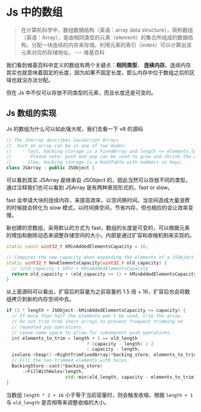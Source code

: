 # Js 中的数组

> 在计算机科学中，数组数据结构（英语：array data structure），简称数组（英语：Array），是由相同类型的元素（element）的集合所组成的数据结构，分配一块连续的内存来存储。利用元素的索引（index）可以计算出该元素对应的存储地址。 --- 维基百科

我们看到维基百科中定义的数组有两个关键点：**相同类型**、 **连续内存**。连续内存其实也就意味着固定的长度，因为如果不固定长度，那么内存中位于数组之后的区域也就没办法分配。

但在 Js 中不仅可以存放不同类型的元素，而且长度还是可变的。

## Js 数组的实现

Js 的数组为什么可以如此强大呢，我们去看一下 v8 的源码

```c++
// The JSArray describes JavaScript Arrays
//  Such an array can be in one of two modes:
//    - fast, backing storage is a FixedArray and length <= elements.length();
//       Please note: push and pop can be used to grow and shrink the array.
//    - slow, backing storage is a HashTable with numbers as keys.
class JSArray : public JSObject {
```

可以看到其实 JSArray 是继承自 JSObject 的，因此当然可以存放不同的类型。通过注释我们也可以看到 JSArray 是有两种表现形式的，fast or slow。

fast 会申请大块的连续内存，来提高效率，以空间换时间。当空间造成大量浪费的时候就会转化为 slow 模式，以时间换空间，节省内存，但也相应的会让效率变慢。

新创建的空数组，采用默认的方式为 fast，数组的长度是可变的，可以根据元素的增加和删除动态来调整存储空间的大小，内部是通过扩容和收缩机制来实现的。

```c++
static const uint32_t kMinAddedElementsCapacity = 16;

// Computes the new capacity when expanding the elements of a JSObject.
static uint32_t NewElementsCapacity(uint32_t old_capacity) {
  // (old_capacity + 50%) + kMinAddedElementsCapacity
  return old_capacity + (old_capacity >> 1) + kMinAddedElementsCapacity;
}
```

从上面源码可以看出，扩容后的容量为之前容量的 1.5 倍 + 16，扩容后也会将数组拷贝到新的内存空间中去。

```c++
if (2 * length + JSObject::kMinAddedElementsCapacity <= capacity) {
  // If more than half the elements won't be used, trim the array.
  // Do not trim from short arrays to prevent frequent trimming on
  // repeated pop operations.
  // Leave some space to allow for subsequent push operations.
  int elements_to_trim = length + 1 == old_length
                              ? (capacity - length) / 2
                              : capacity - length;
  isolate->heap()->RightTrimFixedArray(*backing_store, elements_to_trim);
  // Fill the non-trimmed elements with holes.
  BackingStore::cast(*backing_store)
      ->FillWithHoles(length,
                      std::min(old_length, capacity - elements_to_trim));
}
```

当数组 `length * 2 + 16` 小于等于当前容量时，则会触发收缩，根据 `length + 1` 与 `old_length` 是否相等来调整收缩的大小。
